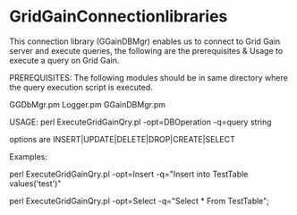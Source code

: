 # GridGainConnectionlibraries
This connection library (GGainDBMgr) enables us to connect to Grid Gain server and execute queries,
the following are the prerequisites & Usage to execute a query on Grid Gain.

PREREQUISITES: The following modules should be in same directory where the query execution script 
is executed.

GGDbMgr.pm
Logger.pm
GGainDBMgr.pm




USAGE: perl ExecuteGridGainQry.pl -opt=DBOperation -q=query string

options are INSERT|UPDATE|DELETE|DROP|CREATE|SELECT

Examples:       

perl ExecuteGridGainQry.pl -opt=Insert -q=\"Insert into TestTable values('test')\"

perl ExecuteGridGainQry.pl -opt=Select -q=\"Select * From TestTable\";

